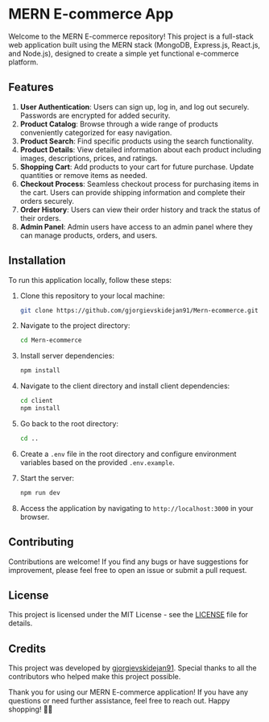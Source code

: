# MERN E-commerce App

Welcome to the MERN E-commerce repository! This project is a full-stack web application built using the MERN stack (MongoDB, Express.js, React.js, and Node.js), designed to create a simple yet functional e-commerce platform.

## Features

1. **User Authentication**: Users can sign up, log in, and log out securely. Passwords are encrypted for added security.
2. **Product Catalog**: Browse through a wide range of products conveniently categorized for easy navigation.
3. **Product Search**: Find specific products using the search functionality.
4. **Product Details**: View detailed information about each product including images, descriptions, prices, and ratings.
5. **Shopping Cart**: Add products to your cart for future purchase. Update quantities or remove items as needed.
6. **Checkout Process**: Seamless checkout process for purchasing items in the cart. Users can provide shipping information and complete their orders securely.
7. **Order History**: Users can view their order history and track the status of their orders.
8. **Admin Panel**: Admin users have access to an admin panel where they can manage products, orders, and users.

## Installation

To run this application locally, follow these steps:

1. Clone this repository to your local machine:
   ```bash
   git clone https://github.com/gjorgievskidejan91/Mern-ecommerce.git
   ```

2. Navigate to the project directory:
   ```bash
   cd Mern-ecommerce
   ```

3. Install server dependencies:
   ```bash
   npm install
   ```

4. Navigate to the client directory and install client dependencies:
   ```bash
   cd client
   npm install
   ```

5. Go back to the root directory:
   ```bash
   cd ..
   ```

6. Create a `.env` file in the root directory and configure environment variables based on the provided `.env.example`.

7. Start the server:
   ```bash
   npm run dev
   ```

8. Access the application by navigating to `http://localhost:3000` in your browser.

## Contributing

Contributions are welcome! If you find any bugs or have suggestions for improvement, please feel free to open an issue or submit a pull request.

## License

This project is licensed under the MIT License - see the [LICENSE](LICENSE) file for details.

## Credits

This project was developed by [gjorgievskidejan91](https://github.com/gjorgievskidejan91). Special thanks to all the contributors who helped make this project possible.

Thank you for using our MERN E-commerce application! If you have any questions or need further assistance, feel free to reach out. Happy shopping! 🛒🚀
